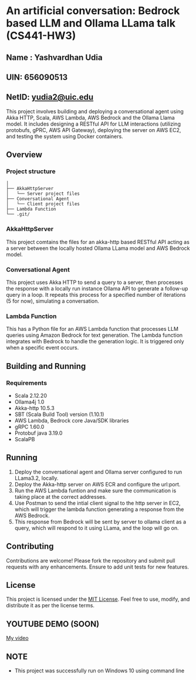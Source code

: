 # An artificial conversation: Bedrock based LLM and Ollama LLama talk (CS441-HW3)
## Name : Yashvardhan Udia
## UIN: 656090513
## NetID: yudia2@uic.edu

This project involves building and deploying a conversational agent using Akka HTTP, Scala, AWS Lambda, AWS Bedrock and the Ollama Llama model. It includes designing a RESTful API for LLM interactions (utilizing protobufs, gPRC, AWS API Gateway), deploying the server on AWS EC2, and testing the system using Docker containers.

## Overview

### Project structure

```plaintext
│
├── AkkaHttpServer
│   └── Server project files
├── Conversational Agent
│   └── Client project files
├── Lambda Function
└── .git/
```


### AkkaHttpServer
This project comtains the files for an akka-http based RESTful API acting as a server between the locally hosted Ollama LLama model and AWS Bedrock model.

### Conversational Agent
This project uses Akka HTTP to send a query to a server, then processes the response with a locally run instance Ollama API to generate a follow-up query in a loop. It repeats this process for a specified number of iterations (5 for now), simulating a conversation.

### Lambda Function
This has a Python file for an AWS Lambda function that processes LLM queries using Amazon Bedrock for text generation. The Lambda function integrates with Bedrock to handle the generation logic. It is triggered only when a specific event occurs.


## Building and Running

### Requirements

- Scala 2.12.20
- Ollama4j 1.0
- Akka-http 10.5.3
- SBT (Scala Build Tool) version (1.10.1)
- AWS Lambda, Bedrock core Java/SDK libraries
- gRPC 1.60.0
- Protobuf java 3.19.0
- ScalaPB

## Running

1) Deploy the conversational agent and Ollama server configured to run LLama3.2, locally.
2) Deploy the Akka-http server on AWS ECR and configure the url:port.
3) Run the AWS Lambda funtion and make sure the communication is taking place at the correct addresses.
4) Use Postman to send the intial client signal to the http server in EC2, which will trigger the lambda function generating a response from the AWS Bedrock.
5) This response from Bedrock will be sent by server to ollama client as a query, which will respond to it using LLama, and the loop will go on.


## Contributing
Contributions are welcome! Please fork the repository and submit pull requests with any enhancements. Ensure to add unit tests for new features.

## License

This project is licensed under the [MIT License](https://github.com/messicode/Distributed_Systems/blob/master/LICENSE.txt). Feel free to use, modify, and distribute it as per the license terms.

## YOUTUBE DEMO (SOON)
[My video]()


## NOTE
- This project was successfully run on Windows 10 using command line
